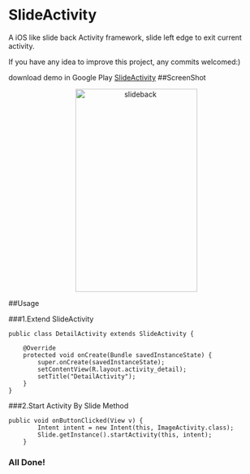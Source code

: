 SlideActivity
=============

A iOS like slide back Activity framework, slide left edge to exit current activity. 

If you have any idea to improve this project, any commits welcomed:)

download demo in Google Play [SlideActivity](https://play.google.com/store/apps/details?id=com.chenjishi.slidedemo&hl=zh-CN)
##ScreenShot
<p align="center">
  <img src="demo.gif" alt="slideback" height="400" width="240"/>
</p>

##Usage

###1.Extend SlideActivity
```
public class DetailActivity extends SlideActivity {

    @Override
    protected void onCreate(Bundle savedInstanceState) {
        super.onCreate(savedInstanceState);
        setContentView(R.layout.activity_detail);
        setTitle("DetailActivity");
    }
}
```

###2.Start Activity By Slide Method
```
public void onButtonClicked(View v) {
        Intent intent = new Intent(this, ImageActivity.class);
        Slide.getInstance().startActivity(this, intent);
    }
```

### All Done!


